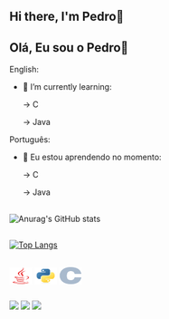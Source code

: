 ## Hi there, I'm Pedro👋
## Olá, Eu sou o Pedro👋



English:

- 🌱 I’m currently learning:

  -> C
  
  -> Java
  

Português:

- 🌱 Eu estou aprendendo no momento:
  
  -> C
  
  -> Java

##

![Anurag's GitHub stats](https://github-readme-stats.vercel.app/api?username=PedroBarao&show_icons=true&theme=tokyonight)

##

[![Top Langs](https://github-readme-stats.vercel.app/api/top-langs/?username=PedroBarao&layout=donut-vertical)](https://github.com/Pedro-Barao/Hello-World/github-readme-stats)

<div style="display: inline_block"><br>
  <img align="center" alt="Rafa-Js" height="30" width="40" src="https://raw.githubusercontent.com/devicons/devicon/master/icons/java/java-plain.svg">
  <img align="center" alt="Rafa-Python" height="30" width="40" src="https://raw.githubusercontent.com/devicons/devicon/master/icons/python/python-original.svg">
  <img align="center" alt="Rafa-Csharp" height="30" width="40" src="https://raw.githubusercontent.com/devicons/devicon/master/icons/c/c-original.svg">
</div>

##

<div>
 <a href="https://discord.com/821126813643571300" target="_blank"><img src="https://img.shields.io/badge/Discord-7289DA?style=for-the-badge&logo=discord&logoColor=white" target="_blank"></a> 
  <a href = "mailto:pedrobarao182@gmail.com"><img src="https://img.shields.io/badge/-Gmail-%23333?style=for-the-badge&logo=gmail&logoColor=white" target="_blank"></a>
  <a href="www.linkedin.com/in/pedro-gonella-barão-1b305b210" target="_blank"><img src="https://img.shields.io/badge/-LinkedIn-%230077B5?style=for-the-badge&logo=linkedin&logoColor=white" target="_blank"></a> 
  
</div>
